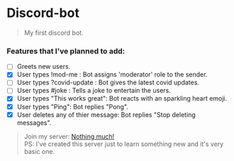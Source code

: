 # Discord-bot

> My first discord bot.

### Features that I've planned to add:

- [ ] Greets new users.
- [x] User types !mod-me : Bot assigns 'moderator' role to the sender.
- [ ] User types ?covid-update : Bot gives the latest covid updates.
- [ ] User types #joke : Tells a joke to entertain the users.
- [x] User types "This works great": Bot reacts with an sparkling heart emoji.
- [x] User types "Ping": Bot replies "Pong".
- [x] User deletes any of thier message: Bot replies "Stop deleting messages".

> Join my server: [Nothing much!](https://discord.gg/YKJ7unFP)  
> PS: I've created this server just to learn something new and it's very basic one.
